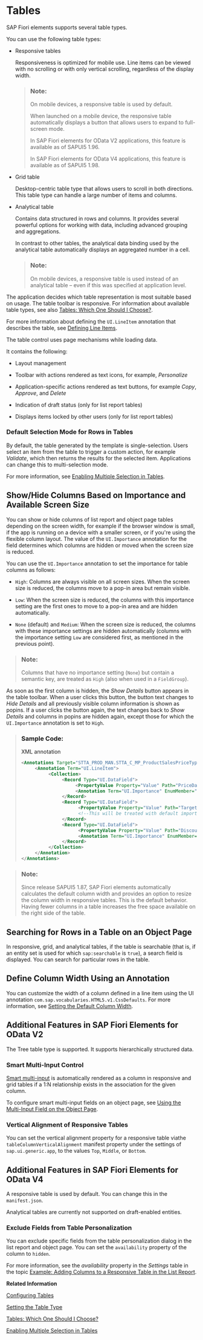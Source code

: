 <!-- loioc0f6592a592e47f9bb6d09900de47412 -->

# Tables

 SAP Fiori elements supports several table types.

You can use the following table types:

-   Responsive tables

    Responsiveness is optimized for mobile use. Line items can be viewed with no scrolling or with only vertical scrolling, regardless of the display width.

    > ### Note:  
    > On mobile devices, a responsive table is used by default.
    > 
    > When launched on a mobile device, the responsive table automatically displays a button that allows users to expand to full-screen mode.
    > 
    > In SAP Fiori elements for OData V2 applications, this feature is available as of SAPUI5 1.96.
    > 
    > In SAP Fiori elements for OData V4 applications, this feature is available as of SAPUI5 1.98.

-   Grid table

    Desktop-centric table type that allows users to scroll in both directions. This table type can handle a large number of items and columns.

-   Analytical table

    Contains data structured in rows and columns. It provides several powerful options for working with data, including advanced grouping and aggregations.

    In contrast to other tables, the analytical data binding used by the analytical table automatically displays an aggregated number in a cell.

    > ### Note:  
    > On mobile devices, a responsive table is used instead of an analytical table – even if this was specified at application level.




The application decides which table representation is most suitable based on usage. The table toolbar is responsive. For information about available table types, see also [Tables: Which One Should I Choose?](../10_More_About_Controls/tables-which-one-should-i-choose-148892f.md).

For more information about defining the `UI.LineItem` annotation that describes the table, see [Defining Line Items](defining-line-items-f0e1e17.md).

The table control uses page mechanisms while loading data.

It contains the following:

-   Layout management
-   Toolbar with actions rendered as text icons, for example, *Personalize*

-   Application-specific actions rendered as text buttons, for example *Copy*, *Approve*, and *Delete*

-   Indication of draft status \(only for list report tables\)

-   Displays items locked by other users \(only for list report tables\)




### Default Selection Mode for Rows in Tables

By default, the table generated by the template is single-selection. Users select an item from the table to trigger a custom action, for example *Validate*, which then returns the results for the selected item. Applications can change this to multi-selection mode.

For more information, see [Enabling Multiple Selection in Tables](enabling-multiple-selection-in-tables-116b5d8.md).



<a name="loioc0f6592a592e47f9bb6d09900de47412__section_kgk_phh_wpb"/>

## Show/Hide Columns Based on Importance and Available Screen Size

You can show or hide columns of list report and object page tables depending on the screen width, for example if the browser window is small, if the app is running on a device with a smaller screen, or if you're using the flexible column layout. The value of the `UI.Importance` annotation for the field determines which columns are hidden or moved when the screen size is reduced.

You can use the `UI.Importance` annotation to set the importance for table columns as follows:

-   `High`: Columns are always visible on all screen sizes. When the screen size is reduced, the columns move to a pop-in area but remain visible.

-   `Low`: When the screen size is reduced, the columns with this importance setting are the first ones to move to a pop-in area and are hidden automatically.

-   `None` \(default\) and `Medium`: When the screen size is reduced, the columns with these importance settings are hidden automatically \(columns with the importance setting `Low` are considered first, as mentioned in the previous point\).


> ### Note:  
> Columns that have no importance setting \(`None`\) but contain a semantic key, are treated as `High` \(also when used in a `FieldGroup`\).

As soon as the first column is hidden, the *Show Details* button appears in the table toolbar. When a user clicks this button, the button text changes to *Hide Details* and all previously visible column information is shown as popins. If a user clicks the button again, the text changes back to *Show Details* and columns in popins are hidden again, except those for which the `UI.Importance` annotation is set to `High`.

> ### Sample Code:  
> XML annotation
> 
> ```xml
> <Annotations Target="STTA_PROD_MAN.STTA_C_MP_ProductSalesPriceType">
>      <Annotation Term="UI.LineItem">
>           <Collection>
>                <Record Type="UI.DataField">
>                     <PropertyValue Property="Value" Path="PriceDay" />
>                     <Annotation Term="UI.Importance" EnumMember="UI.ImportanceType/High" />
>                </Record>
>                <Record Type="UI.DataField">
>                      <PropertyValue Property="Value" Path="TargetPrice" />
>                      <!--This will be treated with default importance "None" which is same as "Medium"-->
>                </Record>
>                <Record Type="UI.DataField">
>                      <PropertyValue Property="Value" Path="DiscountPriceTarget" />
>                      <Annotation Term="UI.Importance" EnumMember="UI.ImportanceType/Low" />
>                </Record>
>           </Collection>
>      </Annotation>
> </Annotations>
> ```

> ### Note:  
> Since release SAPUI5 1.87, SAP Fiori elements automatically calculates the default column width and provides an option to resize the column width in responsive tables. This is the default behavior. Having fewer columns in a table increases the free space available on the right side of the table.



<a name="loioc0f6592a592e47f9bb6d09900de47412__section_u3p_z5q_sqb"/>

## Searching for Rows in a Table on an Object Page

In responsive, grid, and analytical tables, if the table is searchable \(that is, if an entity set is used for which `sap:searchable` is `true`\), a search field is displayed. You can search for particular rows in the table.



<a name="loioc0f6592a592e47f9bb6d09900de47412__section_uzk_54j_x4b"/>

## Define Column Width Using an Annotation

You can customize the width of a column defined in a line item using the UI annotation `com.sap.vocabularies.HTML5.v1.CssDefaults`. For more information, see [Setting the Default Column Width](setting-the-default-column-width-a765253.md).



<a name="loioc0f6592a592e47f9bb6d09900de47412__section_amq_ynw_xmb"/>

## Additional Features in SAP Fiori Elements for OData V2

The Tree table type is supported. It supports hierarchically structured data.



### Smart Multi-Input Control

[Smart multi-input](../10_More_About_Controls/smart-multi-input-5644169.md) is automatically rendered as a column in responsive and grid tables if a 1:N relationship exists in the association for the given column.

To configure smart multi-input fields on an object page, see [Using the Multi-Input Field on the Object Page](using-the-multi-input-field-on-the-object-page-04ff5b1.md).



### Vertical Alignment of Responsive Tables

You can set the vertical alignment property for a responsive table viathe `tableColumnVerticalAlignment` manifest property under the settings of `sap.ui.generic.app`, to the values `Top`, `Middle`, or `Bottom`.



<a name="loioc0f6592a592e47f9bb6d09900de47412__section_ey5_lvv_gnb"/>

## Additional Features in SAP Fiori Elements for OData V4

A responsive table is used by default. You can change this in the `manifest.json`.

Analytical tables are currently not supported on draft-enabled entities.



### Exclude Fields from Table Personalization

You can exclude specific fields from the table personalization dialog in the list report and object page. You can set the `availability` property of the column to `hidden`.

For more information, see the *availability* property in the *Settings* table in the topic [Example: Adding Columns to a Responsive Table in the List Report](example-adding-columns-to-a-responsive-table-in-the-list-report-28e9570.md).

**Related Information**  


[Configuring Tables](configuring-tables-f4eb70f.md "You can use the annotations and entries in the manifest.json to control various aspects of tables.")

[Setting the Table Type](setting-the-table-type-7f844f1.md "In the manifest.json file, and through annotations, you can control which table type is rendered in the list report and on the object page.")

[Tables: Which One Should I Choose?](../10_More_About_Controls/tables-which-one-should-i-choose-148892f.md "The libraries provided by SAPUI5 contain various different table controls that are suitable for different use cases. The table below outlines which table controls are available, and what features are supported by each one.")

[Enabling Multiple Selection in Tables](enabling-multiple-selection-in-tables-116b5d8.md "This feature enables you to configure whether end users can select a single row or multiple rows in a table, while triggering table toolbar actions that require context.")

